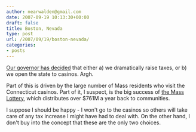 ```yaml
---
author: nearwalden@gmail.com
date: 2007-09-19 10:13:30+00:00
draft: false
title: Boston, Nevada
type: post
url: /2007/09/19/boston-nevada/
categories:
- posts
---
```


[Our governor has decided](http://www.boston.com/news/local/articles/2007/09/18/governor_predicts_a_jackpot/) that either a) we dramatically raise taxes, or b) we open the state to casinos.  Argh.





Part of this is driven by the large number of Mass residents who visit the Connecticut casinos.  Part of it, I suspect, is the big success of [the Mass Lottery](http://www.masslottery.com/), which distributes over $761M a year back to communities.





I suppose I should be happy - I won't go to the casinos so others will take care of any tax increase I might have had to deal with.  On the other hand, I don't buy into the concept that these are the only two choices.



